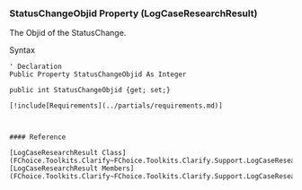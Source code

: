 ﻿### StatusChangeObjid Property (LogCaseResearchResult)

The Objid of the StatusChange.

Syntax

```vbnet
' Declaration
Public Property StatusChangeObjid As Integer

public int StatusChangeObjid {get; set;}

[!include[Requirements](../partials/requirements.md)]



#### Reference

[LogCaseResearchResult Class](FChoice.Toolkits.Clarify~FChoice.Toolkits.Clarify.Support.LogCaseResearchResult.md)  
[LogCaseResearchResult Members](FChoice.Toolkits.Clarify~FChoice.Toolkits.Clarify.Support.LogCaseResearchResult_members.md)